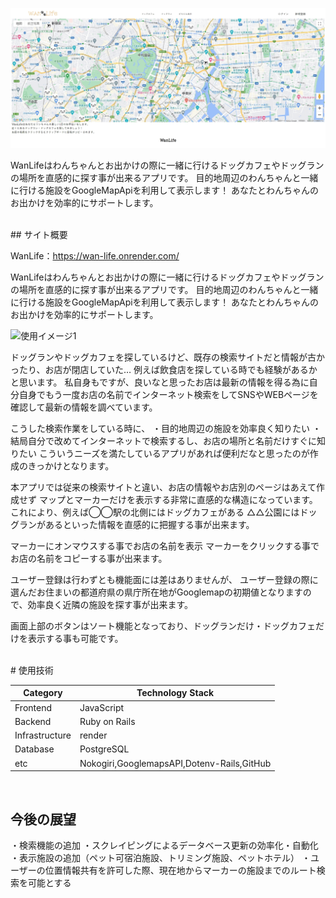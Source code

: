 ![Wan-Life](/app/assets/images/header.jpg)

WanLifeはわんちゃんとお出かけの際に一緒に行けるドッグカフェやドッグランの場所を直感的に探す事が出来るアプリです。
目的地周辺のわんちゃんと一緒に行ける施設をGoogleMapApiを利用して表示します！
あなたとわんちゃんのお出かけを効率的にサポートします。

<br/>
## サイト概要

WanLife：https://wan-life.onrender.com/

WanLifeはわんちゃんとお出かけの際に一緒に行けるドッグカフェやドッグランの場所を直感的に探す事が出来るアプリです。
目的地周辺のわんちゃんと一緒に行ける施設をGoogleMapApiを利用して表示します！
あなたとわんちゃんのお出かけを効率的にサポートします。

![使用イメージ1](/app/assets/images/image3.gif)

ドッグランやドッグカフェを探しているけど、既存の検索サイトだと情報が古かったり、お店が閉店していた…
例えば飲食店を探している時でも経験があるかと思います。
私自身もですが、良いなと思ったお店は最新の情報を得る為に自分自身でもう一度お店の名前でインターネット検索をしてSNSやWEBページを確認して最新の情報を調べています。

こうした検索作業をしている時に、
・目的地周辺の施設を効率良く知りたい
・結局自分で改めてインターネットで検索するし、お店の場所と名前だけすぐに知りたい
こういうニーズを満たしているアプリがあれば便利だなと思ったのが作成のきっかけとなります。

本アプリでは従来の検索サイトと違い、お店の情報やお店別のページはあえて作成せず
マップとマーカーだけを表示する非常に直感的な構造になっています。
これにより、例えば◯◯駅の北側にはドッグカフェがある
△△公園にはドッグランがあるといった情報を直感的に把握する事が出来ます。

マーカーにオンマウスする事でお店の名前を表示
マーカーをクリックする事でお店の名前をコピーする事が出来ます。

ユーザー登録は行わずとも機能面には差はありませんが、
ユーザー登録の際に選んだお住まいの都道府県の県庁所在地がGooglemapの初期値となりますので、効率良く近隣の施設を探す事が出来ます。

画面上部のボタンはソート機能となっており、ドッグランだけ・ドッグカフェだけを表示する事も可能です。

<br/>
# 使用技術

| Category           | Technology Stack                               | 
| ------------------ | ---------------------------------------------- |
| Frontend           | JavaScript                                     | 
| Backend            | Ruby on Rails                                  |
| Infrastructure     | render                                         |
| Database           | PostgreSQL                                     |
| etc                | Nokogiri,GooglemapsAPI,Dotenv-Rails,GitHub     |

<br/>

## 今後の展望

・検索機能の追加
・スクレイピングによるデータベース更新の効率化・自動化
・表示施設の追加（ペット可宿泊施設、トリミング施設、ペットホテル）
・ユーザーの位置情報共有を許可した際、現在地からマーカーの施設までのルート検索を可能とする
